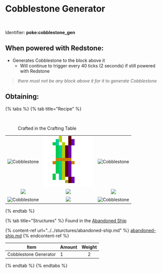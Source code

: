 # Cobblestone Generator

<figure><img src="https://github.com/user-attachments/assets/34cb4b48-f320-41d3-a8aa-68b6f2bb7bb2" alt=""><figcaption></figcaption></figure>

Identifier: **poke:cobblestone\_gen**

## When powered with <img src="https://minecraft.wiki/images/thumb/Redstone_Dust_JE2_BE2.png/150px-Redstone_Dust_JE2_BE2.png?8cf17" alt="" data-size="line">Redstone:

* Generates <img src="https://minecraft.wiki/images/thumb/Cobblestone.png/150px-Cobblestone.png?45867" alt="" data-size="line">Cobblestone to the block above it
  * Will continue to trigger every 40 ticks (2 seconds) if still powered with <img src="https://minecraft.wiki/images/thumb/Redstone_Dust_JE2_BE2.png/150px-Redstone_Dust_JE2_BE2.png?8cf17" alt="" data-size="line">Redstone

> _there must not be any block above it for it to generate_ <img src="https://minecraft.wiki/images/thumb/Cobblestone.png/150px-Cobblestone.png?45867" alt="" data-size="line">_Cobblestone_

## Obtaining:

{% tabs %}
{% tab title="Recipe" %}
<figure><img src="https://minecraft.wiki/images/thumb/Crafting_Table_JE4_BE3.png/150px-Crafting_Table_JE4_BE3.png?5767f" alt=""><figcaption><p>Crafted in the Crafting Table</p></figcaption></figure>

|                                                                                                 |                                                                                                                |                                                                                                 |
| :---------------------------------------------------------------------------------------------: | :------------------------------------------------------------------------------------------------------------: | :---------------------------------------------------------------------------------------------: |
| ![Cobblestone](https://minecraft.wiki/images/thumb/Cobblestone.png/150px-Cobblestone.png?45867) |                <img src="../../.gitbook/assets/image (1).png" alt="Wires" data-size="original">                | ![Cobblestone](https://minecraft.wiki/images/thumb/Cobblestone.png/150px-Cobblestone.png?45867) |
|               ![](https://minecraft.wiki/images/Water\_Bucket\_JE2\_BE2.png?2fa01)              | ![](https://minecraft.wiki/images/thumb/Redstone\_Dust\_JE2\_BE2.png/150px-Redstone\_Dust\_JE2\_BE2.png?8cf17) |               ![](https://minecraft.wiki/images/Lava\_Bucket\_JE2\_BE2.png?5a4ff)               |
| ![Cobblestone](https://minecraft.wiki/images/thumb/Cobblestone.png/150px-Cobblestone.png?45867) |    ![](https://minecraft.wiki/images/thumb/Dispenser\_\(S\)\_JE4.png/150px-Dispenser\_\(S\)\_JE4.png?a8e35)    | ![Cobblestone](https://minecraft.wiki/images/thumb/Cobblestone.png/150px-Cobblestone.png?45867) |
{% endtab %}

{% tab title="Structures" %}
Found in the [Abandoned Ship](https://pfewiki.gitbook.io/home/sturctures/abandoned-ship)

{% content-ref url="../../sturctures/abandoned-ship.md" %}
[abandoned-ship.md](../../sturctures/abandoned-ship.md)
{% endcontent-ref %}

| Item                   | Amount | Weight |
| ---------------------- | ------ | :----: |
| Cobblestone Generator  | 1      |    2   |
{% endtab %}
{% endtabs %}
